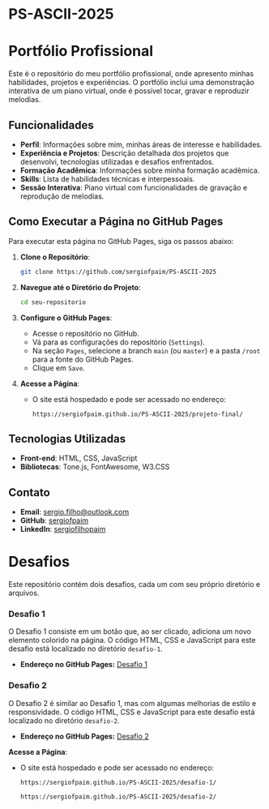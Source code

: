 # PS-ASCII-2025

# Portfólio Profissional

Este é o repositório do meu portfólio profissional, onde apresento minhas habilidades, projetos e experiências. O portfólio inclui uma demonstração interativa de um piano virtual, onde é possível tocar, gravar e reproduzir melodias.

## Funcionalidades

- **Perfil**: Informações sobre mim, minhas áreas de interesse e habilidades.
- **Experiência e Projetos**: Descrição detalhada dos projetos que desenvolvi, tecnologias utilizadas e desafios enfrentados.
- **Formação Acadêmica**: Informações sobre minha formação acadêmica.
- **Skills**: Lista de habilidades técnicas e interpessoais.
- **Sessão Interativa**: Piano virtual com funcionalidades de gravação e reprodução de melodias.

## Como Executar a Página no GitHub Pages

Para executar esta página no GitHub Pages, siga os passos abaixo:

1. **Clone o Repositório**:
   ```bash
   git clone https://github.com/sergiofpaim/PS-ASCII-2025
   ```
2. **Navegue até o Diretório do Projeto**:
   ```bash
   cd seu-repositorio
   ```
3. **Configure o GitHub Pages**:
   - Acesse o repositório no GitHub.
   - Vá para as configurações do repositório (`Settings`).
   - Na seção `Pages`, selecione a branch `main` (ou `master`) e a pasta `/root` para a fonte do GitHub Pages.
   - Clique em `Save`.

4. **Acesse a Página**:
   - O site está hospedado e pode ser acessado no endereço:
     ```
     https://sergiofpaim.github.io/PS-ASCII-2025/projeto-final/
     ```

## Tecnologias Utilizadas

- **Front-end**: HTML, CSS, JavaScript
- **Bibliotecas**: Tone.js, FontAwesome, W3.CSS

## Contato

- **Email**: sergio.filho@outlook.com
- **GitHub**: [sergiofpaim](https://github.com/sergiofpaim)
- **LinkedIn**: [sergiofilhopaim](https://www.linkedin.com/in/sergiofilhopaim/)

# Desafios

Este repositório contém dois desafios, cada um com seu próprio diretório e arquivos.

### Desafio 1

O Desafio 1 consiste em um botão que, ao ser clicado, adiciona um novo elemento colorido na página. O código HTML, CSS e JavaScript para este desafio está localizado no diretório `desafio-1`.

- **Endereço no GitHub Pages:** [Desafio 1](https://seu-usuario.github.io/PS-ASCII-2025/desafio-1/)

### Desafio 2

O Desafio 2 é similar ao Desafio 1, mas com algumas melhorias de estilo e responsividade. O código HTML, CSS e JavaScript para este desafio está localizado no diretório `desafio-2`.

- **Endereço no GitHub Pages:** [Desafio 2](https://seu-usuario.github.io/PS-ASCII-2025/desafio-2/)

**Acesse a Página**:
   - O site está hospedado e pode ser acessado no endereço:
     ```
     https://sergiofpaim.github.io/PS-ASCII-2025/desafio-1/
     ```
     ```
     https://sergiofpaim.github.io/PS-ASCII-2025/desafio-2/
     ```
